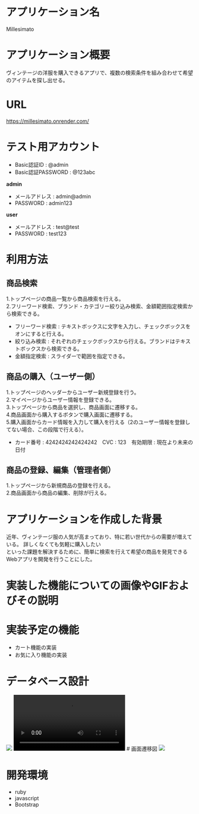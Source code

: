 # アプリケーション名  
Millesimato  

# アプリケーション概要  
ヴィンテージの洋服を購入できるアプリで、複数の検索条件を組み合わせて希望のアイテムを探し出せる。

# URL  
https://millesimato.onrender.com/  

# テスト用アカウント  
* Basic認証ID : @admin  
* Basic認証PASSWORD : @123abc

**admin**  
* メールアドレス : admin@admin  
* PASSWORD : admin123

**user**
* メールアドレス : test@test  
* PASSWORD : test123

# 利用方法  
## 商品検索  
1.トップページの商品一覧から商品検索を行える。  
2.フリーワード検索、ブランド・カテゴリー絞り込み検索、金額範囲指定検索から検索できる。  
* フリーワード検索 : テキストボックスに文字を入力し、チェックボックスをオンにすると行える。
* 絞り込み検索 : それぞれのチェックボックスから行える。ブランドはテキストボックスから検索できる。
* 金額指定検索 : スライダーで範囲を指定できる。

## 商品の購入（ユーザー側）  
1.トップページのヘッダーからユーザー新規登録を行う。  
2.マイページからユーザー情報を登録できる。  
3.トップページから商品を選択し、商品画面に遷移する。  
4.商品画面から購入するボタンで購入画面に遷移する。  
5.購入画面からカード情報を入力して購入を行える（2のユーザー情報を登録してない場合、この段階で行える）。  
* カード番号 : 4242424242424242　CVC : 123　有効期限 : 現在より未来の日付

## 商品の登録、編集（管理者側）  
1.トップページから新規商品の登録を行える。  
2.商品画面から商品の編集、削除が行える。  

# アプリケーションを作成した背景  
近年、ヴィンテージ服の人気が高まっており、特に若い世代からの需要が増えている。  詳しくなくても気軽に購入したい  
といった課題を解決するために、簡単に検索を行えて希望の商品を発見できるWebアプリを開発を行うことにした。

# 実装した機能についての画像やGIFおよびその説明  

# 実装予定の機能  
* カート機能の実装
* お気に入り機能の実装

# データベース設計  
<img  src="https://gyazo.com/5bccb98f1d13296a94f053d0c883de51">  
<video src="https://gyazo.com/5bccb98f1d13296a94f053d0c883de51" controls="true"></video>
# 画面遷移図  
<img src="https://furima202501.s3.ap-northeast-1.amazonaws.com/screen+transition+diagram.png">  

# 開発環境  
* ruby  
* javascript  
* Bootstrap
